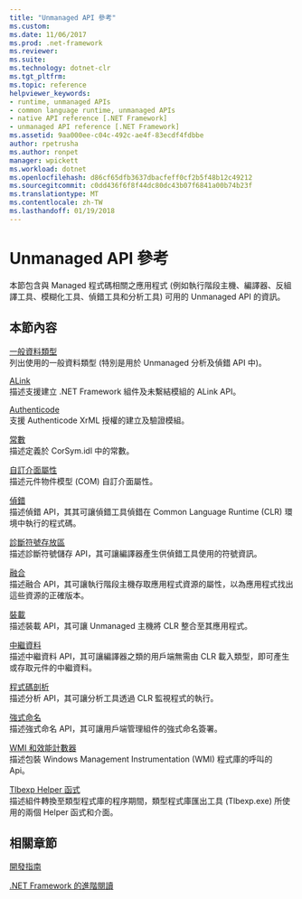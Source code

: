 ```yaml
---
title: "Unmanaged API 參考"
ms.custom: 
ms.date: 11/06/2017
ms.prod: .net-framework
ms.reviewer: 
ms.suite: 
ms.technology: dotnet-clr
ms.tgt_pltfrm: 
ms.topic: reference
helpviewer_keywords:
- runtime, unmanaged APIs
- common language runtime, unmanaged APIs
- native API reference [.NET Framework]
- unmanaged API reference [.NET Framework]
ms.assetid: 9aa000ee-c04c-492c-ae4f-83ecdf4fdbbe
author: rpetrusha
ms.author: ronpet
manager: wpickett
ms.workload: dotnet
ms.openlocfilehash: d86cf65dfb3637dbacfeff0cf2b5f48b12c49212
ms.sourcegitcommit: c0dd436f6f8f44dc80dc43b07f6841a00b74b23f
ms.translationtype: MT
ms.contentlocale: zh-TW
ms.lasthandoff: 01/19/2018
---
```

# <a name="unmanaged-api-reference"></a>Unmanaged API 參考
本節包含與 Managed 程式碼相關之應用程式 (例如執行階段主機、編譯器、反組譯工具、模糊化工具、偵錯工具和分析工具) 可用的 Unmanaged API 的資訊。  
  
## <a name="in-this-section"></a>本節內容  
 [一般資料類型](../../../docs/framework/unmanaged-api/common-data-types-unmanaged-api-reference.md)  
 列出使用的一般資料類型 (特別是用於 Unmanaged 分析及偵錯 API 中)。  
  
 [ALink](../../../docs/framework/unmanaged-api/alink/index.md)  
 描述支援建立 .NET Framework 組件及未繫結模組的 ALink API。  
  
 [Authenticode](../../../docs/framework/unmanaged-api/authenticode/index.md)  
 支援 Authenticode XrML 授權的建立及驗證模組。  
  
 [常數](../../../docs/framework/unmanaged-api/constants-unmanaged-api-reference.md)  
 描述定義於 CorSym.idl 中的常數。  
  
 [自訂介面屬性](http://msdn.microsoft.com/library/940952f9-46ad-4a1a-920f-118dc0bdcd9f)  
 描述元件物件模型 (COM) 自訂介面屬性。  
  
 [偵錯](../../../docs/framework/unmanaged-api/debugging/index.md)  
 描述偵錯 API，其其可讓偵錯工具偵錯在 Common Language Runtime (CLR) 環境中執行的程式碼。  
  
 [診斷符號存放區](../../../docs/framework/unmanaged-api/diagnostics/index.md)  
 描述診斷符號儲存 API，其可讓編譯器產生供偵錯工具使用的符號資訊。  
  
 [融合](../../../docs/framework/unmanaged-api/fusion/index.md)  
 描述融合 API，其可讓執行階段主機存取應用程式資源的屬性，以為應用程式找出這些資源的正確版本。  
  
 [裝載](../../../docs/framework/unmanaged-api/hosting/index.md)  
 描述裝載 API，其可讓 Unmanaged 主機將 CLR 整合至其應用程式。  
  
 [中繼資料](../../../docs/framework/unmanaged-api/metadata/index.md)  
 描述中繼資料 API，其可讓編譯器之類的用戶端無需由 CLR 載入類型，即可產生或存取元件的中繼資料。  
  
 [程式碼剖析](../../../docs/framework/unmanaged-api/profiling/index.md)  
 描述分析 API，其可讓分析工具透過 CLR 監視程式的執行。  
  
 [強式命名](../../../docs/framework/unmanaged-api/strong-naming/index.md)  
 描述強式命名 API，其可讓用戶端管理組件的強式命名簽署。  

 [WMI 和效能計數器](wmi/index.md)  
 描述包裝 Windows Management Instrumentation (WMI) 程式庫的呼叫的 Api。
  
 [Tlbexp Helper 函式](../../../docs/framework/unmanaged-api/tlbexp/index.md)  
 描述組件轉換至類型程式庫的程序期間，類型程式庫匯出工具 (Tlbexp.exe) 所使用的兩個 Helper 函式和介面。  
  
## <a name="related-sections"></a>相關章節  
 [開發指南](../../../docs/framework/development-guide.md)  
  
 [.NET Framework 的進階閱讀](http://msdn.microsoft.com/library/faae8083-fecb-4514-b133-b0a5a32a7c3c)
